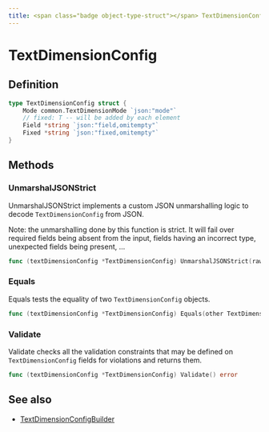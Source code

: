 ```yaml
---
title: <span class="badge object-type-struct"></span> TextDimensionConfig
---
```

# <span class="badge object-type-struct"></span> TextDimensionConfig

## Definition

```go
type TextDimensionConfig struct {
    Mode common.TextDimensionMode `json:"mode"`
    // fixed: T -- will be added by each element
    Field *string `json:"field,omitempty"`
    Fixed *string `json:"fixed,omitempty"`
}
```
## Methods

### <span class="badge object-method"></span> UnmarshalJSONStrict

UnmarshalJSONStrict implements a custom JSON unmarshalling logic to decode `TextDimensionConfig` from JSON.

Note: the unmarshalling done by this function is strict. It will fail over required fields being absent from the input, fields having an incorrect type, unexpected fields being present, …

```go
func (textDimensionConfig *TextDimensionConfig) UnmarshalJSONStrict(raw []byte) error
```

### <span class="badge object-method"></span> Equals

Equals tests the equality of two `TextDimensionConfig` objects.

```go
func (textDimensionConfig *TextDimensionConfig) Equals(other TextDimensionConfig) bool
```

### <span class="badge object-method"></span> Validate

Validate checks all the validation constraints that may be defined on `TextDimensionConfig` fields for violations and returns them.

```go
func (textDimensionConfig *TextDimensionConfig) Validate() error
```

## See also

 * <span class="badge builder"></span> [TextDimensionConfigBuilder](./builder-TextDimensionConfigBuilder.md)

